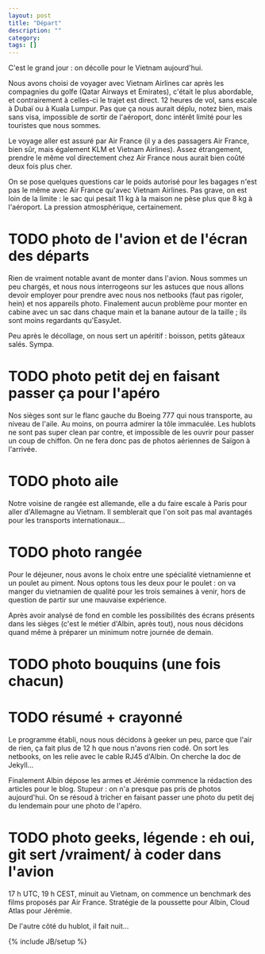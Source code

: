 ```yaml
---
layout: post
title: "Départ"
description: ""
category:
tags: []
---
```

C'est le grand jour : on décolle pour le Vietnam aujourd'hui.

Nous avons choisi de voyager avec Vietnam Airlines car après les compagnies du golfe (Qatar Airways et Emirates), c'était le plus abordable, et contrairement à celles-ci le trajet est direct. 12 heures de vol, sans escale à Dubaï ou à Kuala Lumpur. Pas que ça nous aurait déplu, notez bien, mais sans visa, impossible de sortir de l'aéroport, donc intérêt limité pour les touristes que nous sommes.

Le voyage aller est assuré par Air France (il y a des passagers Air France, bien sûr, mais également KLM et Vietnam Airlines). Assez étrangement, prendre le même vol directement chez Air France nous aurait bien coûté deux fois plus cher.

On se pose quelques questions car le poids autorisé pour les bagages n'est pas le même avec Air France qu'avec Vietnam Airlines. Pas grave, on est loin de la limite : le sac qui pesait 11 kg à la maison ne pèse plus que 8 kg à l'aéroport. La pression atmosphérique, certainement.

# TODO photo de l'avion et de l'écran des départs

Rien de vraiment notable avant de monter dans l'avion. Nous sommes un peu chargés, et nous nous interrogeons sur les astuces que nous allons devoir employer pour prendre avec nous nos netbooks (faut pas rigoler, hein) et nos appareils photo. Finalement aucun problème pour monter en cabine avec un sac dans chaque main et la banane autour de la taille ; ils sont moins regardants qu'EasyJet.

Peu après le décollage, on nous sert un apéritif : boisson, petits gâteaux salés. Sympa.

# TODO photo petit dej en faisant passer ça pour l'apéro

Nos sièges sont sur le flanc gauche du Boeing 777 qui nous transporte, au niveau de l'aile. Au moins, on pourra admirer la tôle immaculée. Les hublots ne sont pas super clean par contre, et impossible de les ouvrir pour passer un coup de chiffon. On ne fera donc pas de photos aériennes de Saïgon à l'arrivée.

# TODO photo aile

Notre voisine de rangée est allemande, elle a du faire escale à Paris pour aller d'Allemagne au Vietnam. Il semblerait que l'on soit pas mal avantagés pour les transports internationaux…

# TODO photo rangée

Pour le déjeuner, nous avons le choix entre une spécialité vietnamienne et un poulet au piment. Nous optons tous les deux pour le poulet : on va manger du vietnamien de qualité pour les trois semaines à venir, hors de question de partir sur une mauvaise expérience.

Après avoir analysé de fond en comble les possibilités des écrans présents dans les sièges (c'est le métier d'Albin, après tout), nous nous décidons quand même à préparer un minimum notre journée de demain.

# TODO photo bouquins (une fois chacun)

# TODO résumé + crayonné

Le programme établi, nous nous décidons à geeker un peu, parce que l'air de rien, ça fait plus de 12 h que nous n'avons rien codé. On sort les netbooks, on les relie avec le cable RJ45 d'Albin. On cherche la doc de Jekyll…

Finalement Albin dépose les armes et Jérémie commence la rédaction des articles pour le blog. Stupeur : on n'a presque pas pris de photos aujourd'hui. On se résoud à tricher en faisant passer une photo du petit dej du lendemain pour une photo de l'apéro.

# TODO photo geeks, légende : eh oui, git sert /vraiment/ à coder dans l'avion

17 h UTC, 19 h CEST, minuit au Vietnam, on commence un benchmark des films proposés par Air France. Stratégie de la poussette pour Albin, Cloud Atlas pour Jérémie.

De l'autre côté du hublot, il fait nuit…

{% include JB/setup %}

